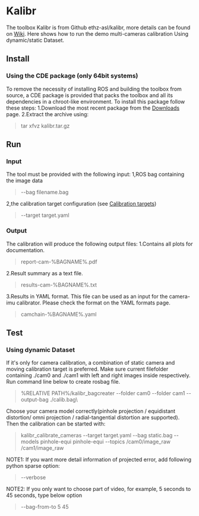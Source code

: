 # Kalibr


The toolbox Kalibr is from Github ethz-asl/kalibr, more details can be found on [Wiki](https://github.com/ethz-asl/kalibr/wiki). Here shows how to run the demo multi-cameras calibration Using dynamic/static Dataset.


 
## Install
### Using the CDE package (only 64bit systems)

To remove the necessity of installing ROS and building the toolbox from source, a CDE package is provided that packs the toolbox and all its dependencies in a chroot-like environment. To install this package follow these steps:
1.Download the most recent package from the [Downloads](https://github.com/ethz-asl/kalibr/wiki/downloads) page.
2.Extract the archive using:
> tar xfvz kalibr.tar.gz

##  Run
###  Input
The tool must be provided with the following input:
1,ROS bag containing the image data
>--bag filename.bag

2,the calibration target configuration (see [Calibration targets](https://github.com/ethz-asl/kalibr/wiki/calibration-targets)) 
> --target target.yaml
 
###  Output
The calibration will produce the following output files:
1.Contains all plots for documentation.

>report-cam-%BAGNAME%.pdf 

2.Result summary as a text file.

>results-cam-%BAGNAME%.txt

3.Results in YAML format. This file can be used as an input for the camera-imu calibrator. Please check the format on the YAML formats page.

>camchain-%BAGNAME%.yaml

## Test
### Using dynamic Dataset
If it's only for camera calibration, a combination of static camera and moving calibration target is preferred. Make sure current filefolder containing ./cam0 and ./cam1 with left and right images inside respectively. Run command line below to create rosbag file.
>%RELATIVE PATH%/kalibr_bagcreater --folder cam0 --folder  cam1 --output-bag ./calib.bag\

 Choose your camera model correctly(pinhole projection / equidistant distortion/ omni projection / radial-tangential distortion are supported). Then the calibration can be started with:

>kalibr_calibrate_cameras --target target.yaml --bag static.bag --models pinhole-equi pinhole-equi --topics /cam0/image_raw /cam1/image_raw 

NOTE1: If you want more detail information of projected error, add following python sparse option:

>--verbose

NOTE2: If you only want to choose part of video, for example, 5 seconds to 45 seconds, type below option

>--bag-from-to 5 45
 


 
